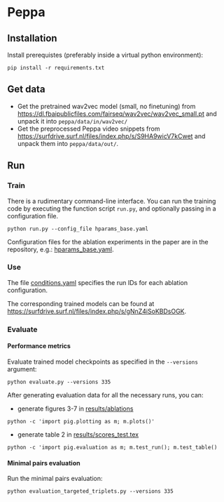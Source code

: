 # Peppa

## Installation

Install prerequistes (preferably inside a virtual python environment):
```
pip install -r requirements.txt
```


## Get data

- Get the pretrained wav2vec model (small, no finetuning) from https://dl.fbaipublicfiles.com/fairseq/wav2vec/wav2vec_small.pt and unpack it into `peppa/data/in/wav2vec/`
- Get the preprocessed Peppa video snippets from https://surfdrive.surf.nl/files/index.php/s/S9HA9wicV7kCwet and unpack them into `peppa/data/out/`.


## Run

### Train
There is a rudimentary command-line interface. You can run the training code by executing the function script `run.py`, and optionally passing 
in a configuration file.
```
python run.py --config_file hparams_base.yaml
```
Configuration files for the ablation experiments in the paper are in the repository, e.g.: [hparams_base.yaml](hparams_base.yaml).



### Use
The file [conditions.yaml](conditions.yaml) specifies the run IDs for each ablation configuration.

The corresponding trained models can be found at https://surfdrive.surf.nl/files/index.php/s/gNnZ4iSoKBDsOGK. 

### Evaluate

#### Performance metrics
Evaluate trained model checkpoints as specified in the `--versions` argument:
```
python evaluate.py --versions 335
```

After generating evaluation data for all the necessary runs, you can:

- generate figures 3-7 in [results/ablations](results/ablations)
```
python -c 'import pig.plotting as m; m.plots()'
```

- generate table 2 in [results/scores_test.tex](results/scores_test.tex)
 ```
 python -c 'import pig.evaluation as m; m.test_run(); m.test_table()
 ```


#### Minimal pairs evaluation

Run the minimal pairs evaluation:
```
python evaluation_targeted_triplets.py --versions 335
```

